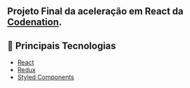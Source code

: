 ## Projeto Final da aceleração em React da <a href="https://codenation.dev/">Codenation</a>.

## :rocket: Principais Tecnologias

- [React](https://en.reactjs.org/)
- [Redux](https://redux.js.org/)
- [Styled Components](https://styled-components.com/)
